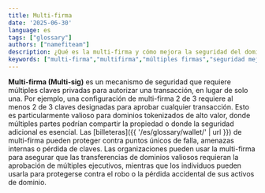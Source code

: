 ```yaml
---
title: Multi-firma
date: '2025-06-30'
language: es
tags: ["glossary"]
authors: ["namefiteam"]
description: ¿Qué es la multi-firma y cómo mejora la seguridad del dominio?
keywords: ["multi-firma","multifirma","múltiples firmas","seguridad mejorada","custodia compartida"]
---
```



**Multi-firma (Multi-sig)** es un mecanismo de seguridad que requiere múltiples claves privadas para autorizar una transacción, en lugar de solo una. Por ejemplo, una configuración de multi-firma 2 de 3 requiere al menos 2 de 3 claves designadas para aprobar cualquier transacción. Esto es particularmente valioso para dominios tokenizados de alto valor, donde múltiples partes podrían compartir la propiedad o donde la seguridad adicional es esencial. Las [billeteras]({{ '/es/glossary/wallet/' | url }}) de multi-firma pueden proteger contra puntos únicos de falla, amenazas internas o pérdida de claves. Las organizaciones pueden usar la multi-firma para asegurar que las transferencias de dominios valiosos requieran la aprobación de múltiples ejecutivos, mientras que los individuos pueden usarla para protegerse contra el robo o la pérdida accidental de sus activos de dominio.
